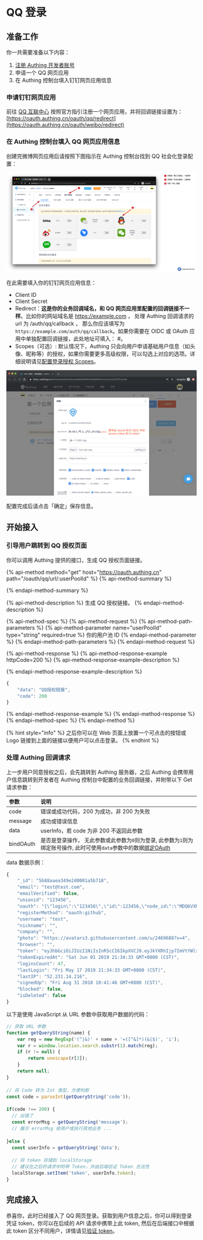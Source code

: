 # QQ 登录

## 准备工作 <a id="prepare"></a>

你一共需要准备以下内容：

1. [注册 Authing 开发者账号](../../quickstart/create-authing-account.md)
2. 申请一个 QQ 网页应用
3. 在 Authing 控制台填入钉钉网页应用信息

### 申请钉钉网页应用

前往 [QQ 互联中心](https://connect.qq.com/manage.html#/) 按照官方指引注册一个网页应用，并将回调链接设置为：[https://oauth.authing.cn/oauth/qq/redirect](https://oauth.authing.cn/oauth/weibo/redirect) 

### 在 Authing 控制台填入 QQ 网页应用信息

创建完微博网页应用后请按照下图指示在 Authing 控制台找到 QQ 社会化登录配置：

![](../../.gitbook/assets/qq.png)

在此需要填入你的钉钉网页应用信息：

* Client ID
* Client Secret
* Redirect：**这是你的业务回调域名，和 QQ 网页应用里配置的回调链接不一样**。比如你的网站域名是 https://example.com ， 处理 Authing 回调请求的 url 为 /auth/qq/callback ， 那么你应该填写为 `https://example.com/auth/qq/callback`。如果你需要在 OIDC 或 OAuth 应用中单独配置回调链接，此处地址可填入： \#。
* Scopes（可选）: 默认情况下，Authing 只会向用户申请基础用户信息（如头像、昵称等）的授权，如果你需要更多高级权限，可以勾选上对应的选项。详细说明请见[配置登录授权 Scopes](social-login-scopes.md#qq)。

![](../../.gitbook/assets/image%20%28399%29.png)



配置完成后请点击「确定」保存信息。

## 开始接入

### 引导用户跳转到 QQ 授权页面

你可以调用 Authing 提供的接口，生成 QQ 授权页面链接。

{% api-method method="get" host="https://oauth.authing.cn" path="/oauth/qq/url/:userPoolId" %}
{% api-method-summary %}

{% endapi-method-summary %}

{% api-method-description %}
生成 QQ 授权链接。
{% endapi-method-description %}

{% api-method-spec %}
{% api-method-request %}
{% api-method-path-parameters %}
{% api-method-parameter name="userPoolId" type="string" required=true %}
你的用户池 ID
{% endapi-method-parameter %}
{% endapi-method-path-parameters %}
{% endapi-method-request %}

{% api-method-response %}
{% api-method-response-example httpCode=200 %}
{% api-method-response-example-description %}

{% endapi-method-response-example-description %}

```javascript
{
    "data": "QQ授权链接",
    "code": 200
}
```
{% endapi-method-response-example %}
{% endapi-method-response %}
{% endapi-method-spec %}
{% endapi-method %}

{% hint style="info" %}
之后你可以在 Web 页面上放置一个可点击的按钮或 Logo 链接到上面的链接以便用户可以点击登录。
{% endhint %}

### 处理 Authing 回调请求

上一步用户同意授权之后，会先跳转到 Authing 服务器，之后 Authing 会携带用户信息跳转到开发者在 Authing 控制台中配置的业务回调链接，并附带以下 Get 请求参数：

| 参数 | 说明 |
| :--- | :--- |
| code | 错误或成功代码，200 为成功，非 200 为失败 |
| message | 成功或错误信息 |
| data | userInfo，若 code 为非 200 不返回此参数 |
| bindOAuth | 是否是登录操作， 无此参数或此参数为`0`则为登录, 此参数为`1`则为绑定账号操作, 此时可使用`data`参数中的数据[绑定OAuth](../../sdk/sdk-for-node/bind-social-login.md#bang-ding-she-hui-hua-zhang-hao) |

data 数据示例：

```javascript
{
    "_id": "5b88aaea349e2d0001a5b718",
    "email": "test@test.com",
    "emailVerified": false,
    "unionid": "123456",
    "oauth": "{\"login\":\"123456\",\"id\":123456,\"node_id\":\"MDQ6VXNlcjI0Njk2ODg=\",\"avatar_url\":\"https://avatars3.githubusercontent.com/u/2469688?v=4\",\"gravatar_id\":\"\",\"url\":\"https://api.github.com/users/test\",\"html_url\":\"https://github.com/test\",\"followers_url\":\"https://api.github.com/users/test/followers\",\"following_url\":\"https://api.github.com/users/test/following{/other_user}\",\"gists_url\":\"https://api.github.com/users/test/gists{/gist_id}\",\"starred_url\":\"https://api.github.com/users/test/starred{/owner}{/repo}\",\"subscriptions_url\":\"https://api.github.com/users/test/subscriptions\",\"organizations_url\":\"https://api.github.com/users/test/orgs\",\"repos_url\":\"https://api.github.com/users/test/repos\",\"events_url\":\"https://api.github.com/users/test/events{/privacy}\",\"received_events_url\":\"https://api.github.com/users/test/received_events\",\"type\":\"User\",\"site_admin\":false,\"name\":\"test\",\"company\":\"test\",\"blog\":\"http://test.com\",\"location\":\"Beijing, China\",\"email\":\"test@test.com\",\"hireable\":null,\"bio\":\"Being NO.1\",\"public_repos\":91,\"public_gists\":0,\"followers\":109,\"following\":27,\"created_at\":\"2012-10-02T06:38:50Z\",\"updated_at\":\"2018-07-23T05:51:23Z\"}",
    "registerMethod": "oauth:github",
    "username": "test",
    "nickname": "",
    "company": "",
    "photo": "https://avatars3.githubusercontent.com/u/2469688?v=4",
    "browser": "",
    "token": "eyJhbGciOiJIUzI1NiIsInR5cCI6IkpXVCJ9.eyJkYXRhIjp7ImVtYWlsIjoieGlleWFuZ0Bkb2RvcmEuY24iLCJ1bmlvbmlkIjoiMjQ2OTY4OCIsImlkIjoiNWI4OGFhZWEzNDllMmQwMDAxYTViNzE4IiwiY2xpZW50SWQiOiI1YTlmYTI2Y2Y4NjM1YTAwMDE4NTUyOGMifSwiaWF0IjoxNTU4MTAwMDczLCJleHAiOjE1NTkzOTYwNzN9.7R_-CGnbPBRjHFaVS0ERWMaGfR_24zYJiBTJvJ4XYxk",
    "tokenExpiredAt": "Sat Jun 01 2019 21:34:33 GMT+0800 (CST)",
    "loginsCount": 47,
    "lastLogin": "Fri May 17 2019 21:34:33 GMT+0800 (CST)",
    "lastIP": "52.231.14.216",
    "signedUp": "Fri Aug 31 2018 10:41:46 GMT+0800 (CST)",
    "blocked": false,
    "isDeleted": false
}
```

以下是使用 JavaScript 从 URL 参数中获取用户数据的代码：

```javascript
// 获取 URL 参数
function getQueryString(name) {
    var reg = new RegExp('(^|&)' + name + '=([^&]*)(&|$)', 'i');
    var r = window.location.search.substr(1).match(reg);
    if (r != null) {
        return unescape(r[2]);
    }
    return null;
}

// 将 Code 转为 Int 类型，方便判断
const code = parseInt(getQueryString('code'));

if(code !== 200) {
  // 出错了
  const errorMsg = getQueryString('message');
  // 展示 errorMsg 给用户或执行其他业务 ...
  
}else {
  const userInfo = getQueryString('data');
  
  // 将 token 存储到 localStorage 
  // 建议在之后的请求中附带 Token，并由后端验证 Token 合法性
  localStorage.setItem('token', userInfo.token);
}
```

## 完成接入

恭喜你，此时已经接入了 QQ 网页登录。获取到用户信息之后，你可以得到登录凭证 token，你可以在后续的 API 请求中携带上此 token, 然后在后端接口中根据此 token 区分不同用户，详情请见[验证 token](../../advanced/verify-jwt-token.md#yan-zheng-authing-qian-fa-de-token)。

